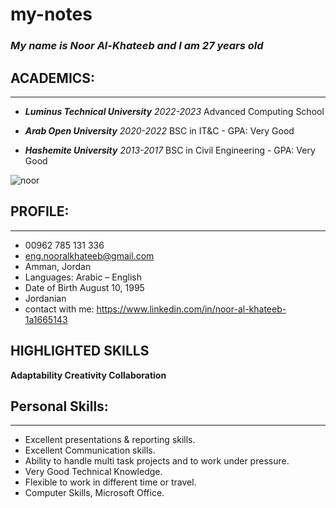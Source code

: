 # my-notes
### _My name is Noor Al-Khateeb and I am 27 years old_

## ACADEMICS:
_____________

- **_Luminus Technical University_** *2022-2023*
Advanced Computing School


- **_Arab Open University_** *2020-2022*
BSC in IT&C - GPA: Very Good

- **_Hashemite University_** *2013-2017*
BSC in Civil Engineering - GPA: Very Good
 


 ![noor](/home/noor/my-notes/noorpic/Noor.jpg)

## PROFILE:
______________
* 00962 785 131 336
* <eng.nooralkhateeb@gmail.com>
* Amman, Jordan
* Languages: Arabic – English
* Date of Birth August 10, 1995
* Jordanian
* contact with me:
   <https://www.linkedin.com/in/noor-al-khateeb-1a1665143>

## HIGHLIGHTED SKILLS
**Adaptability Creativity Collaboration**


## Personal Skills:
____________

- Excellent presentations & reporting skills.
- Excellent Communication skills.
- Ability to handle multi task projects and to work under pressure.
-  Very Good Technical Knowledge.
- Flexible to work in different time or travel.
- Computer Skills, Microsoft Office.
